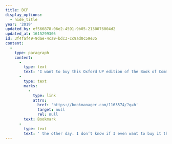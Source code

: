 ```yaml
---
title: BCP
display_options:
  - hide_title
year: '2019'
updated_by: ef566878-06e2-4591-9b05-2130076004d2
updated_at: 1615299305
id: 3f4faf49-9dae-4ca9-bdc3-cc9ad0c59e35
content:
  -
    type: paragraph
    content:
      -
        type: text
        text: 'I want to buy this Oxford UP edition of the Book of Common Prayer – it includes the 1549, 1552, and 1662 editions! plus introduction and endnotes and other nice ancillary bits – that I saw at '
      -
        type: text
        marks:
          -
            type: link
            attrs:
              href: 'https://bookmanager.com/1163574/?q=h'
              target: null
              rel: null
        text: Bookmark
      -
        type: text
        text: ' the other day. I don’t know if I even want to buy it that badly; – it introduces some novelty, it’s fun buying books, it’s a way to get out of the house, I like spending time in bookstores; I don’t know.'
---
```

